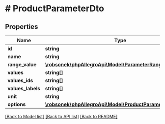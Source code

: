 # # ProductParameterDto

## Properties

Name | Type | Description | Notes
------------ | ------------- | ------------- | -------------
**id** | **string** |  |
**name** | **string** |  | [optional]
**range_value** | [**\robsonek\phpAllegroApi\Model\ParameterRangeValue**](ParameterRangeValue.md) |  | [optional]
**values** | **string[]** |  | [optional]
**values_ids** | **string[]** |  | [optional]
**values_labels** | **string[]** |  | [optional]
**unit** | **string** |  | [optional]
**options** | [**\robsonek\phpAllegroApi\Model\ProductParameterDtoOptions**](ProductParameterDtoOptions.md) |  | [optional]

[[Back to Model list]](../../README.md#models) [[Back to API list]](../../README.md#endpoints) [[Back to README]](../../README.md)
